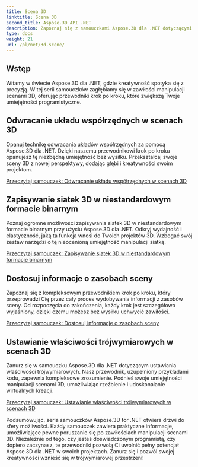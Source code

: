 ```yaml
---
title: Scena 3D
linktitle: Scena 3D
second_title: Aspose.3D API .NET
description: Zapoznaj się z samouczkami Aspose.3D dla .NET dotyczącymi zmiany orientacji płaszczyzny, eksportowania scen do skompresowanego formatu AMF, odwracania układów współrzędnych i nie tylko.
type: docs
weight: 21
url: /pl/net/3d-scene/
---
```

## Wstęp

Witamy w świecie Aspose.3D dla .NET, gdzie kreatywność spotyka się z precyzją. W tej serii samouczków zagłębiamy się w zawiłości manipulacji scenami 3D, oferując przewodniki krok po kroku, które zwiększą Twoje umiejętności programistyczne.

## Odwracanie układu współrzędnych w scenach 3D

Opanuj technikę odwracania układów współrzędnych za pomocą Aspose.3D dla .NET. Dzięki naszemu przewodnikowi krok po kroku opanujesz tę niezbędną umiejętność bez wysiłku. Przekształcaj swoje sceny 3D z nowej perspektywy, dodając głębi i kreatywności swoim projektom.

[Przeczytaj samouczek: Odwracanie układu współrzędnych w scenach 3D](./flip-coordinate-system/)

## Zapisywanie siatek 3D w niestandardowym formacie binarnym

Poznaj ogromne możliwości zapisywania siatek 3D w niestandardowym formacie binarnym przy użyciu Aspose.3D dla .NET. Odkryj wydajność i elastyczność, jaką ta funkcja wnosi do Twoich projektów 3D. Wzbogać swój zestaw narzędzi o tę nieocenioną umiejętność manipulacji siatką.

[Przeczytaj samouczek: Zapisywanie siatek 3D w niestandardowym formacie binarnym](./save-3d-meshes-binary-format/)


## Dostosuj informacje o zasobach sceny

Zapoznaj się z kompleksowym przewodnikiem krok po kroku, który przeprowadzi Cię przez cały proces wydobywania informacji z zasobów sceny. Od rozpoczęcia do zakończenia, każdy krok jest szczegółowo wyjaśniony, dzięki czemu możesz bez wysiłku uchwycić zawiłości.

[Przeczytaj samouczek: Dostosuj informacje o zasobach sceny](./information-to-scene/)

## Ustawianie właściwości trójwymiarowych w scenach 3D

Zanurz się w samouczku Aspose.3D dla .NET dotyczącym ustawiania właściwości trójwymiarowych. Nasz przewodnik, uzupełniony przykładami kodu, zapewnia kompleksowe zrozumienie. Podnieś swoje umiejętności manipulacji scenami 3D, umożliwiając rzeźbienie i udoskonalanie wirtualnych kreacji.

[Przeczytaj samouczek: Ustawianie właściwości trójwymiarowych w scenach 3D](./set-3d-properties/)

Podsumowując, seria samouczków Aspose.3D for .NET otwiera drzwi do sfery możliwości. Każdy samouczek zawiera praktyczne informacje, umożliwiające pewne poruszanie się po zawiłościach manipulacji scenami 3D. Niezależnie od tego, czy jesteś doświadczonym programistą, czy dopiero zaczynasz, te przewodniki pozwolą Ci uwolnić pełny potencjał Aspose.3D dla .NET w swoich projektach. Zanurz się i pozwól swojej kreatywności wznieść się w trójwymiarowej przestrzeni!
